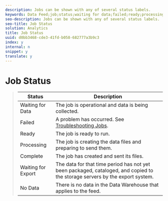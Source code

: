 ```yaml
---
description: Jobs can be shown with any of several status labels.
keywords: Data Feed;job;status;waiting for data;failed;ready;processing;complete;no data
seo-description: Jobs can be shown with any of several status labels.
seo-title: Job Status
solution: Analytics
title: Job Status
uuid: d0bb3468-cde3-41fd-b058-682777a3b9c3
index: y
internal: n
snippet: y
translate: y
---
```


# Job Status




>|  Status  | Description  |
>|---|---|
>|  Waiting for Data  | The job is operational and data is being collected.  |
>|  Failed  |A problem has occurred. See [ Troubleshooting Jobs](../../analytics-data-feed/jobs-troubleshooting.md#concept_F3B0CDCCCD8047EEA3CFE9717D860320).  |
>|  Ready  | The job is ready to run.  |
>|  Processing  | The job is creating the data files and preparing to send them.  |
>|  Complete  | The job has created and sent its files.  |
>|  Waiting for Export  | The data for that time period has not yet been packaged, cataloged, and copied to the storage servers by the export system.  |
>|  No Data  | There is no data in the Data Warehouse that applies to the feed.  |

